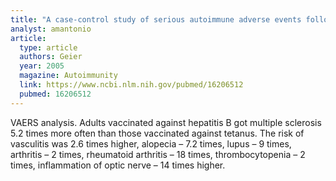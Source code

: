 ```yaml
---
title: "A case-control study of serious autoimmune adverse events following hepatitis B immunization"
analyst: amantonio
article:
  type: article
  authors: Geier
  year: 2005
  magazine: Autoimmunity
  link: https://www.ncbi.nlm.nih.gov/pubmed/16206512
  pubmed: 16206512
---
```


VAERS analysis. Adults vaccinated against hepatitis B got multiple sclerosis 5.2 times more often than those vaccinated against tetanus. The risk of vasculitis was 2.6 times higher, alopecia – 7.2 times, lupus – 9 times, arthritis – 2 times, rheumatoid arthritis – 18 times, thrombocytopenia – 2 times, inflammation of optic nerve – 14 times higher.
